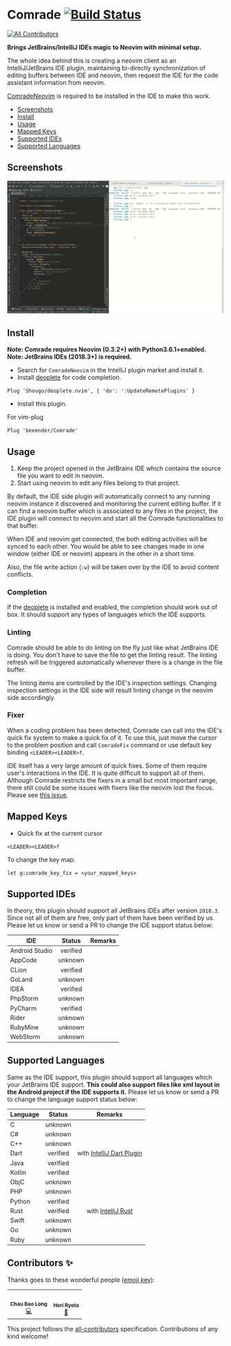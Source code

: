 # Comrade [![Build Status](https://travis-ci.com/beeender/Comrade.svg?token=Jk7Uqc68DwnrEsRwJDp7&branch=master)](https://travis-ci.com/beeender/Comrade)
<!-- ALL-CONTRIBUTORS-BADGE:START - Do not remove or modify this section -->
[![All Contributors](https://img.shields.io/badge/all_contributors-2-orange.svg?style=flat-square)](#contributors-)
<!-- ALL-CONTRIBUTORS-BADGE:END -->

**Brings JetBrains/IntelliJ IDEs magic to Neovim with minimal setup.**

The whole idea behind this is creating a neovim client as an IntelliJ/JetBrains IDE plugin,
maintaining bi-directly synchronization of editing buffers between IDE and neovim, then
request the IDE for the code assistant information from neovim.

[ComradeNeovim](https://github.com/beeender/ComradeNeovim) is required to be installed in the
IDE to make this work.

- [Screenshots](#Screenshots)
- [Install](#install)
- [Usage](#usage)
- [Mapped Keys](#mapped-keys)
- [Supported IDEs](#supported-ides)
- [Supported Languages](#supported-languages)

## Screenshots

 ![Flutter in Android Studio](https://github.com/beeender/ComradeNeovim/blob/master/screenshot/android_studio_flutter.gif)
 
## Install

**Note: Comrade requires Neovim (0.3.2+) with Python3.6.1+enabled.**
**Note: JetBrains IDEs (2018.3+) is required.**

- Search for `ComradeNeovim` in the IntelliJ plugin market and install it.
- Install [deoplete](https://github.com/Shougo/deoplete.nvim) for code completion.
```vim
Plug 'Shougo/deoplete.nvim', { 'do': ':UpdateRemotePlugins' }
```
- Install this plugin.

For vim-plug
```
Plug 'beeender/Comrade'
```

## Usage

1. Keep the project opened in the JetBrains IDE which contains the source file you want to
   edit in neovim.
2. Start using neovim to edit any files belong to that project.

By default, the IDE side plugin will automatically connect to any running neovim instance
it discovered and monitoring the current editing buffer. If it can find a neovim buffer
which is associated to any files in the project, the IDE plugin will connect to neovim and
start all the Comrade functionalities to that buffer.

When IDE and neovim get connected, the both editing activities will be synced to each other.
You would be able to see changes made in one window (either IDE or neovim) appears in the
other in a short time.

Also, the file write action (`:w`) will be taken over by the IDE to avoid content conflicts.

### Completion

If the [deoplete](https://github.com/Shougo/deoplete.nvim) is installed and enabled, the
completion should work out of box. It should support any types of languages which the IDE
supports.

### Linting

Comrade should be able to do linting on the fly just like what JetBrains IDE
is doing. You don't have to save the file to get the linting result. The linting
refresh will be triggered automatically whenever there is a change in the file
buffer.

The linting items are controlled by the IDE's inspection settings. Changing
inspection settings in the IDE side will result linting change in the neovim
side accordingly.

### Fixer

When a coding problem has been detected, Comrade can call into the
IDE's quick fix system to make a quick fix of it. To use this, just move the
cursor to the problem position and call `ComradeFix` command or use default
key binding `<LEADER><LEADER>f`.

IDE itself has a very large amount of quick fixes. Some of them require
user's interactions in the IDE. It is quite difficult to support all of them.
Although Comrade restricts the fixers in a small but most important range,
there still could be some issues with fixers like the neovim lost the focus.
Please see [this issue](https://github.com/beeender/Comrade/issues/1).


## Mapped Keys

- Quick fix at the current cursor

```
<LEADER><LEADER>f
```

To change the key map:

```
let g:comrade_key_fix = <your_mapped_keys>
```

## Supported IDEs

In theory, this plugin should support all JetBrains IDEs after version `2018.3`. Since not
all of them are free, only part of them have been verified by us.
Please let us know or send a PR to change the IDE support status below:

| IDE | Status | Remarks |
| --- |:------:|:-------:|
| Android Studio | verified | |
| AppCode | unknown | |
| CLion | verified | |
| GoLand | unknown | |
| IDEA | verified | |
| PhpStorm | unknown | |
| PyCharm | verified | |
| Rider| unknown | |
| RubyMine | unknown | |
| WebStorm | unknown | |


## Supported Languages

Same as the IDE support, this plugin should support all languages which your JetBrains IDE
support.
**This could also support files like xml layout in the Android project if the IDE supports it.**
Please let us know or send a PR to change the language support status below:

| Language | Status | Remarks |
| -------- |:------:|:-------:|
| C | unknown | |
| C# | unknown | |
| C++ | unknown | |
| Dart | verified | with [IntelliJ Dart Plugin](https://plugins.jetbrains.com/plugin/6351-dart) |
| Java | verified | |
| Kotlin | verified | |
| ObjC | unknown | |
| PHP | unknown | |
| Python | verified | |
| Rust | verified | with [IntelliJ Rust](https://intellij-rust.github.io/) |
| Swift | unknown | |
| Go | unknown | |
| Ruby | unknown | |



## Contributors ✨

Thanks goes to these wonderful people ([emoji key](https://allcontributors.org/docs/en/emoji-key)):

<!-- ALL-CONTRIBUTORS-LIST:START - Do not remove or modify this section -->
<!-- prettier-ignore-start -->
<!-- markdownlint-disable -->
<table>
  <tr>
    <td align="center"><a href="http://longcb.me"><img src="https://avatars2.githubusercontent.com/u/20348662?v=4" width="100px;" alt=""/><br /><sub><b>Chau Bao Long</b></sub></a><br /><a href="https://github.com/beeender/Comrade/commits?author=chau-bao-long" title="Code">💻</a></td>
    <td align="center"><a href="https://hori-ryota.com"><img src="https://avatars1.githubusercontent.com/u/2936501?v=4" width="100px;" alt=""/><br /><sub><b>Hori Ryota</b></sub></a><br /><a href="https://github.com/beeender/Comrade/commits?author=hori-ryota" title="Documentation">📖</a></td>
  </tr>
</table>

<!-- markdownlint-enable -->
<!-- prettier-ignore-end -->
<!-- ALL-CONTRIBUTORS-LIST:END -->

This project follows the [all-contributors](https://github.com/all-contributors/all-contributors) specification. Contributions of any kind welcome!